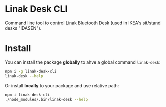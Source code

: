 # Linak Desk CLI

Command line tool to control Linak Bluetooth Desk (used in IKEA's sit/stand desks "IDASEN").

# Install

You can install the package **globally** to ahve a global command `linak-desk`:

```bash
npm i -g linak-desk-cli
linak-desk --help
```

Or install **locally** to your package and use relative path: 
```bash
npm i linak-desk-cli
./node_modules/.bin/linak-desk --help
```


